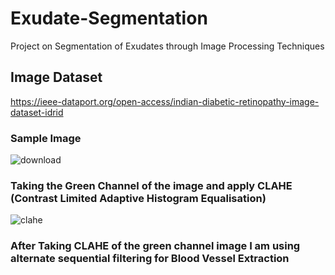 # Exudate-Segmentation
Project on Segmentation of Exudates through Image Processing Techniques
## Image Dataset 
https://ieee-dataport.org/open-access/indian-diabetic-retinopathy-image-dataset-idrid
### Sample Image
![download](https://user-images.githubusercontent.com/44440114/114540923-b6624e00-9c73-11eb-8e92-c643274e7e63.png)
### Taking the Green Channel of the image and apply CLAHE (Contrast Limited Adaptive Histogram Equalisation) 
![clahe](https://user-images.githubusercontent.com/44440114/114541219-0c36f600-9c74-11eb-99e0-84a80ce9e75d.png)

### After Taking CLAHE of the green channel image I am using alternate sequential filtering for Blood Vessel Extraction

